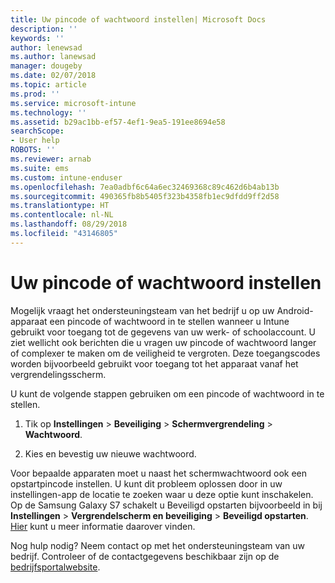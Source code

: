 ```yaml
---
title: Uw pincode of wachtwoord instellen| Microsoft Docs
description: ''
keywords: ''
author: lenewsad
ms.author: lanewsad
manager: dougeby
ms.date: 02/07/2018
ms.topic: article
ms.prod: ''
ms.service: microsoft-intune
ms.technology: ''
ms.assetid: b29ac1bb-ef57-4ef1-9ea5-191ee8694e58
searchScope:
- User help
ROBOTS: ''
ms.reviewer: arnab
ms.suite: ems
ms.custom: intune-enduser
ms.openlocfilehash: 7ea0adbf6c64a6ec32469368c89c462d6b4ab13b
ms.sourcegitcommit: 490365fb8b5405f323b4358fb1ec9dfdd9ff2d58
ms.translationtype: HT
ms.contentlocale: nl-NL
ms.lasthandoff: 08/29/2018
ms.locfileid: "43146805"
---
```

# <a name="set-your-pin-or-password"></a>Uw pincode of wachtwoord instellen

Mogelijk vraagt het ondersteuningsteam van het bedrijf u op uw Android-apparaat een pincode of wachtwoord in te stellen wanneer u Intune gebruikt voor toegang tot de gegevens van uw werk- of schoolaccount. U ziet wellicht ook berichten die u vragen uw pincode of wachtwoord langer of complexer te maken om de veiligheid te vergroten. Deze toegangscodes worden bijvoorbeeld gebruikt voor toegang tot het apparaat vanaf het vergrendelingsscherm.

U kunt de volgende stappen gebruiken om een pincode of wachtwoord in te stellen.

1.  Tik op **Instellingen** > **Beveiliging** > **Schermvergrendeling** > **Wachtwoord**.

2.  Kies en bevestig uw nieuwe wachtwoord.

Voor bepaalde apparaten moet u naast het schermwachtwoord ook een opstartpincode instellen. U kunt dit probleem oplossen door in uw instellingen-app de locatie te zoeken waar u deze optie kunt inschakelen. Op de Samsung Galaxy S7 schakelt u Beveiligd opstarten bijvoorbeeld in bij **Instellingen** > **Vergrendelscherm en beveiliging** > **Beveiligd opstarten**. [Hier](/intune-user-help/your-device-appears-encrypted-but-cp-says-otherwise-android) kunt u meer informatie daarover vinden. 

Nog hulp nodig? Neem contact op met het ondersteuningsteam van uw bedrijf. Controleer of de contactgegevens beschikbaar zijn op de [bedrijfsportalwebsite](https://go.microsoft.com/fwlink/?linkid=2010980).

